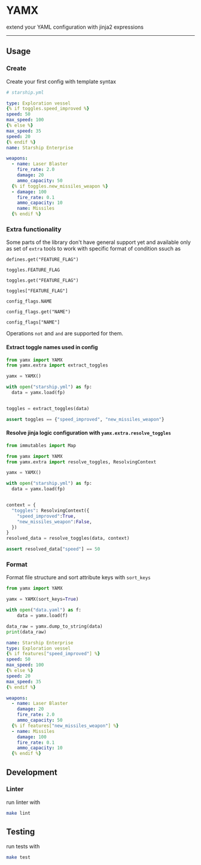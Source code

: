 

# YAMX

extend your YAML configuration with jinja2 expressions

---

## Usage

### Create

Create your first config with template syntax

```yaml
# starship.yml

type: Exploration vessel
{% if toggles.speed_improved %}
speed: 50
max_speed: 100
{% else %}
max_speed: 35
speed: 20
{% endif %}
name: Starship Enterprise

weapons:
  - name: Laser Blaster
    fire_rate: 2.0
    damage: 20
    ammo_capacity: 50
  {% if toggles.new_missiles_weapon %}
  - damage: 100
    fire_rate: 0.1
    ammo_capacity: 10
    name: Missiles
  {% endif %}
```

### Extra functionality


Some parts of the library don't have general support yet and available only as set of `extra` tools to work with specific format of condition ssuch as

`defines.get("FEATURE_FLAG")`

`toggles.FEATURE_FLAG`

`toggles.get("FEATURE_FLAG")`

`toggles["FEATURE_FLAG"]`

`config_flags.NAME`

`config_flags.get("NAME")`

`config_flags["NAME"]`

Operations `not` and `and` are supported for them.

#### Extract toggle names used in config


```python
from yamx import YAMX
from yamx.extra import extract_toggles

yamx = YAMX()

with open("starship.yml") as fp:
  data = yamx.load(fp)


toggles = extract_toggles(data)

assert toggles == {"speed_improved", "new_missiles_weapon"}
```

#### Resolve jinja logic configuration with `yamx.extra.resolve_toggles`

```python
from immutables import Map

from yamx import YAMX
from yamx.extra import resolve_toggles, ResolvingContext

yamx = YAMX()

with open("starship.yml") as fp:
  data = yamx.load(fp)


context = {
  "toggles": ResolvingContext({
    "speed_improved":True,
    "new_missiles_weapon":False,
  })
}
resolved_data = resolve_toggles(data, context)

assert resolved_data["speed"] == 50
```

### Format

Format file structure and sort attribute keys with `sort_keys`

```python
from yamx import YAMX

yamx = YAMX(sort_keys=True)

with open("data.yaml") as f:
    data = yamx.load(f)

data_raw = yamx.dump_to_string(data)
print(data_raw)
```

```yaml
name: Starship Enterprise
type: Exploration vessel
{% if features["speed_improved"] %}
speed: 50
max_speed: 100
{% else %}
speed: 20
max_speed: 35
{% endif %}

weapons:
  - name: Laser Blaster
    damage: 20
    fire_rate: 2.0
    ammo_capacity: 50
  {% if features["new_missiles_weapon"] %}
  - name: Missiles
    damage: 100
    fire_rate: 0.1
    ammo_capacity: 10
  {% endif %}
```

## Development

### Linter

run linter with
```bash
make lint
```


## Testing

run tests with
```bash
make test
```
